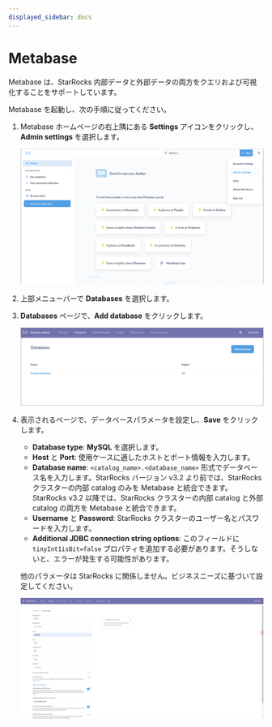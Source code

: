 ```yaml
---
displayed_sidebar: docs
---
```


# Metabase

Metabase は、StarRocks 内部データと外部データの両方をクエリおよび可視化することをサポートしています。

Metabase を起動し、次の手順に従ってください。

1. Metabase ホームページの右上隅にある **Settings** アイコンをクリックし、**Admin settings** を選択します。

   ![Metabase - Admin settings](../../_assets/Metabase/Metabase_1.png)

2. 上部メニューバーで **Databases** を選択します。

3. **Databases** ページで、**Add database** をクリックします。

   ![Metabase - Add database](../../_assets/Metabase/Metabase_2.png)

4. 表示されるページで、データベースパラメータを設定し、**Save** をクリックします。

   - **Database type**: **MySQL** を選択します。
   - **Host** と **Port**: 使用ケースに適したホストとポート情報を入力します。
   - **Database name**: `<catalog_name>.<database_name>` 形式でデータベース名を入力します。StarRocks バージョン v3.2 より前では、StarRocks クラスターの内部 catalog のみを Metabase と統合できます。StarRocks v3.2 以降では、StarRocks クラスターの内部 catalog と外部 catalog の両方を Metabase と統合できます。
   - **Username** と **Password**: StarRocks クラスターのユーザー名とパスワードを入力します。
   - **Additional JDBC connection string options**: このフィールドに `tinyInt1isBit=false` プロパティを追加する必要があります。そうしないと、エラーが発生する可能性があります。

   他のパラメータは StarRocks に関係しません。ビジネスニーズに基づいて設定してください。

   ![Metabase - Configure database](../../_assets/Metabase/Metabase_3.png)
